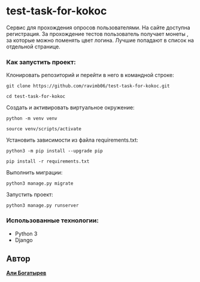 # test-task-for-kokoc
Сервис для прохождения опросов пользователями. На сайте доступна регистрация.
За прохождение тестов пользователь получает монеты , за которые можно поменять
цвет логина. Лучшие попадают в список на отдельной странице.


### Как запустить проект:

Клонировать репозиторий и перейти в него в командной строке:

```
git clone https://github.com/ravimb06/test-task-for-kokoc.git
```

```
cd test-task-for-kokoc
```

Cоздать и активировать виртуальное окружение:

```
python -m venv venv
```

```
source venv/scripts/activate
```

Установить зависимости из файла requirements.txt:

```
python3 -m pip install --upgrade pip
```

```
pip install -r requirements.txt
```

Выполнить миграции:

```
python3 manage.py migrate
```

Запустить проект:

```
python3 manage.py runserver
```

### Использованные технологии:
- Python 3
- Django

## Автор
**[Али Богатырев](https://github.com/ravimb06)**
